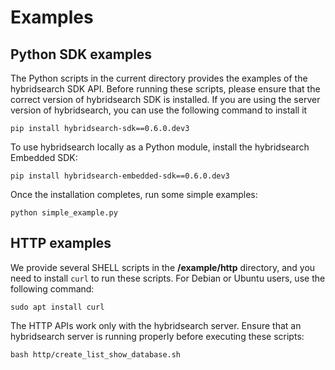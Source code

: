 # Examples

## Python SDK examples

The Python scripts in the current directory provides the examples of the hybridsearch SDK API. Before running these scripts, please ensure that the correct version of hybridsearch SDK is installed. If you are using the server version of hybridsearch, you can use the following command to install it

```shell
pip install hybridsearch-sdk==0.6.0.dev3
```

To use hybridsearch locally as a Python module, install the hybridsearch Embedded SDK:

```shell
pip install hybridsearch-embedded-sdk==0.6.0.dev3
```

Once the installation completes, run some simple examples:

```shell
python simple_example.py
```

## HTTP examples

We provide several SHELL scripts in the **/example/http** directory, and you need to install `curl` to run these scripts. For Debian or Ubuntu users, use the following command:

```shell
sudo apt install curl
```

The HTTP APIs work only with the hybridsearch server. Ensure that an hybridsearch server is running properly before executing these scripts:

```shell
bash http/create_list_show_database.sh
```